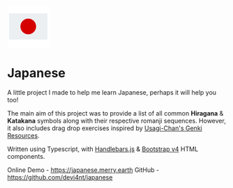 ![Japanese flag](https://github.com/devi4nt/japanese/raw/master/dist/favicon-96x96.png "Japanese flag")

# Japanese

A little project I made to help me learn Japanese, perhaps it will help you too!

The main aim of this project was to provide a list of all common **Hiragana** & **Katakana** symbols along with their respective romanji sequences. However, it also includes drag drop exercises inspired by [Usagi-Chan's Genki Resources](https://www.csus.edu/indiv/s/sheaa/projects/genki).

Written using Typescript, with [Handlebars.js](https://handlebarsjs.com) & [Bootstrap v4](https://getbootstrap.com) HTML components.

Online Demo - https://japanese.merry.earth
GitHub - https://github.com/devi4nt/japanese
